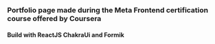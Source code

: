 ### Portfolio page made during the Meta Frontend certification course offered by Coursera

#### Build with ReactJS ChakraUi and Formik